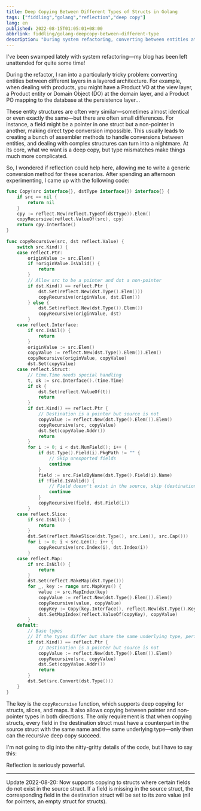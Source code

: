 ```yaml
---
title: Deep Copying Between Different Types of Structs in Golang
tags: ["fiddling","golang","reflection","deep copy"]
lang: en
published: 2022-08-15T01:05:01+08:00
abbrlink: fiddling/golang-deepcopy-between-different-type
description: "During system refactoring, converting between entities at different layers in a layered architecture can be challenging, especially when it comes to deep copying. Take products as an example: the Product VO at the view layer, the Product entity at the domain layer, and the Product PO at the persistence layer all have similar but subtly distinct structures. Minor differences, such as varying data types, often make direct conversions difficult and cumbersome. To address this, I explored using reflection to create a general conversion method, aiming to simplify this process, cut down on tedious assembler functions, and improve code maintainability and flexibility."
---
```

I've been swamped lately with system refactoring—my blog has been left unattended for quite some time!

During the refactor, I ran into a particularly tricky problem: converting entities between different layers in a layered architecture. For example, when dealing with products, you might have a Product VO at the view layer, a Product entity or Domain Object (DO) at the domain layer, and a Product PO mapping to the database at the persistence layer...

These entity structures are often very similar—sometimes almost identical or even exactly the same—but there are often small differences. For instance, a field might be a pointer in one struct but a non-pointer in another, making direct type conversion impossible. This usually leads to creating a bunch of assembler methods to handle conversions between entities, and dealing with complex structures can turn into a nightmare. At its core, what we want is a deep copy, but type mismatches make things much more complicated.

So, I wondered if reflection could help here, allowing me to write a generic conversion method for these scenarios. After spending an afternoon experimenting, I came up with the following code:

```go
func Copy(src interface{}, dstType interface{}) interface{} {
    if src == nil {
        return nil
    }
    cpy := reflect.New(reflect.TypeOf(dstType)).Elem()
    copyRecursive(reflect.ValueOf(src), cpy)
    return cpy.Interface()
}
 
func copyRecursive(src, dst reflect.Value) {
    switch src.Kind() {
    case reflect.Ptr:
        originValue := src.Elem()
        if !originValue.IsValid() {
            return
        }
        // Allow src to be a pointer and dst a non-pointer
        if dst.Kind() == reflect.Ptr {
            dst.Set(reflect.New(dst.Type().Elem()))
            copyRecursive(originValue, dst.Elem())
        } else {
            dst.Set(reflect.New(dst.Type()).Elem())
            copyRecursive(originValue, dst)
        }
    case reflect.Interface:
        if src.IsNil() {
            return
        }
        originValue := src.Elem()
        copyValue := reflect.New(dst.Type().Elem()).Elem()
        copyRecursive(originValue, copyValue)
        dst.Set(copyValue)
    case reflect.Struct:
        // time.Time needs special handling
        t, ok := src.Interface().(time.Time)
        if ok {
            dst.Set(reflect.ValueOf(t))
            return
        }
        if dst.Kind() == reflect.Ptr {
            // Destination is a pointer but source is not
            copyValue := reflect.New(dst.Type().Elem()).Elem()
            copyRecursive(src, copyValue)
            dst.Set(copyValue.Addr())
            return
        }
        for i := 0; i < dst.NumField(); i++ {
            if dst.Type().Field(i).PkgPath != "" {
                // Skip unexported fields
                continue
            }
            field := src.FieldByName(dst.Type().Field(i).Name)
            if !field.IsValid() {
                // Field doesn't exist in the source, skip (destination gets zero value)
                continue
            }
            copyRecursive(field, dst.Field(i))
        }
    case reflect.Slice:
        if src.IsNil() {
            return
        }
        dst.Set(reflect.MakeSlice(dst.Type(), src.Len(), src.Cap()))
        for i := 0; i < src.Len(); i++ {
            copyRecursive(src.Index(i), dst.Index(i))
        }
    case reflect.Map:
        if src.IsNil() {
            return
        }
        dst.Set(reflect.MakeMap(dst.Type()))
        for _, key := range src.MapKeys() {
            value := src.MapIndex(key)
            copyValue := reflect.New(dst.Type().Elem()).Elem()
            copyRecursive(value, copyValue)
            copyKey := Copy(key.Interface(), reflect.New(dst.Type().Key()).Elem().Interface())
            dst.SetMapIndex(reflect.ValueOf(copyKey), copyValue)
        }
    default:
        // Base types
        // If the types differ but share the same underlying type, perform conversion
        if dst.Kind() == reflect.Ptr {
            // Destination is a pointer but source is not
            copyValue := reflect.New(dst.Type().Elem()).Elem()
            copyRecursive(src, copyValue)
            dst.Set(copyValue.Addr())
            return
        }
        dst.Set(src.Convert(dst.Type()))
    }
}
```

The key is the `copyRecursive` function, which supports deep copying for structs, slices, and maps. It also allows copying between pointer and non-pointer types in both directions. The only requirement is that when copying structs, every field in the destination struct must have a counterpart in the source struct with the same name and the same underlying type—only then can the recursive deep copy succeed.

I'm not going to dig into the nitty-gritty details of the code, but I have to say this:

Reflection is seriously powerful.

---

Update 2022-08-20: Now supports copying to structs where certain fields do not exist in the source struct. If a field is missing in the source struct, the corresponding field in the destination struct will be set to its zero value (nil for pointers, an empty struct for structs).